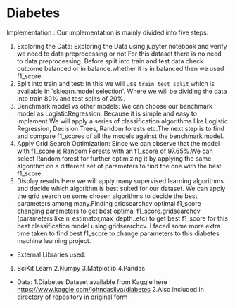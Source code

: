 # Diabetes
Implementation : Our implementation is mainly divided into five steps:
1. Exploring the Data:
Exploring the Data using jupyter notebook and verify we need to data preprocessing or not.For this dataset there is no need to data preprocessing. Before split into train and test data check outcome balanced or in balance.whether it is in balanced then we used f1_score.
2. Split into train and test: 
In this we will use `train_test_split` which is available in `sklearn.model selection'. Where we will be dividing the data into train 80% and test splits of 20%.
3. Benchmark model vs other models:
We can choose our benchmark model as LogisticRegression. Because it is simple and easy to implement.We will apply a series of classification algorithms like Logistic
Regression, Decision Trees, Random forests etc.The next step is to find and compare f1_scores of all the models
against the benchmark model.
4. Apply Grid Search Optimization:
Since we can observe that the model with f1_score is Random Forests with an f1_score of 97.65%.We can select Random forest for further optimizing it by applying the
same algorithm on a different set of parameters to find the one with the best f1_score.
5. Display results
Here we will apply many supervised learning algorithms and decide which algorithm is best suited for our dataset. We can apply the grid search on some chosen algorithms to decide the best parameters among many.Finding gridsearchcv optimal f1_score changing parameters to get best optimal f1_score.gridsearchcv (parameters like n_estimator,max_depth..etc)
to get best f1_score for this best classification model using gridsearchcv. I faced some more extra time taken to find best f1_score to change parameters to this diabetes machine learning project.


* External Libraries used:
1. SciKit Learn
2.Numpy
3.Matplotlib
4.Pandas
* Data:
1.Diabetes Dataset available from Kaggle here https://www.kaggle.com/johndasilva/diabetes
2.Also included in directory of repository in original form 
  

